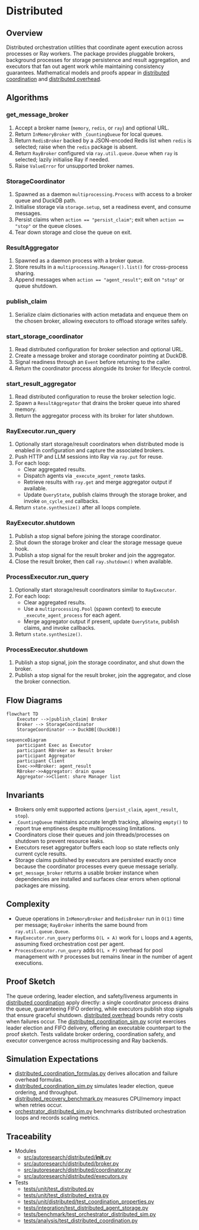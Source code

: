 # Distributed

## Overview

Distributed orchestration utilities that coordinate agent execution across
processes or Ray workers. The package provides pluggable brokers, background
processes for storage persistence and result aggregation, and executors that
fan out agent work while maintaining consistency guarantees. Mathematical
models and proofs appear in
[distributed coordination](../algorithms/distributed_coordination.md) and
[distributed overhead](../algorithms/distributed_overhead.md).

## Algorithms

### get_message_broker

1. Accept a broker name (`memory`, `redis`, or `ray`) and optional URL.
2. Return `InMemoryBroker` with `_CountingQueue` for local queues.
3. Return `RedisBroker` backed by a JSON-encoded Redis list when `redis` is
   selected; raise when the `redis` package is absent.
4. Return `RayBroker` configured via `ray.util.queue.Queue` when `ray` is
   selected; lazily initialise Ray if needed.
5. Raise `ValueError` for unsupported broker names.

### StorageCoordinator

1. Spawned as a daemon `multiprocessing.Process` with access to a broker queue
   and DuckDB path.
2. Initialise storage via `storage.setup`, set a readiness event, and consume
   messages.
3. Persist claims when `action == "persist_claim"`; exit when `action == "stop"`
   or the queue closes.
4. Tear down storage and close the queue on exit.

### ResultAggregator

1. Spawned as a daemon process with a broker queue.
2. Store results in a `multiprocessing.Manager().list()` for cross-process
   sharing.
3. Append messages when `action == "agent_result"`; exit on `"stop"` or queue
   shutdown.

### publish_claim

1. Serialize claim dictionaries with action metadata and enqueue them on the
   chosen broker, allowing executors to offload storage writes safely.

### start_storage_coordinator

1. Read distributed configuration for broker selection and optional URL.
2. Create a message broker and storage coordinator pointing at DuckDB.
3. Signal readiness through an `Event` before returning to the caller.
4. Return the coordinator process alongside its broker for lifecycle control.

### start_result_aggregator

1. Read distributed configuration to reuse the broker selection logic.
2. Spawn a `ResultAggregator` that drains the broker queue into shared memory.
3. Return the aggregator process with its broker for later shutdown.

### RayExecutor.run_query

1. Optionally start storage/result coordinators when distributed mode is
   enabled in configuration and capture the associated brokers.
2. Push HTTP and LLM sessions into Ray via `ray.put` for reuse.
3. For each loop:
   - Clear aggregated results.
   - Dispatch agents via `_execute_agent_remote` tasks.
   - Retrieve results with `ray.get` and merge aggregator output if available.
   - Update `QueryState`, publish claims through the storage broker, and
     invoke `on_cycle_end` callbacks.
4. Return `state.synthesize()` after all loops complete.

### RayExecutor.shutdown

1. Publish a stop signal before joining the storage coordinator.
2. Shut down the storage broker and clear the storage message queue hook.
3. Publish a stop signal for the result broker and join the aggregator.
4. Close the result broker, then call `ray.shutdown()` when available.

### ProcessExecutor.run_query

1. Optionally start storage/result coordinators similar to `RayExecutor`.
2. For each loop:
   - Clear aggregated results.
   - Use a `multiprocessing.Pool` (spawn context) to execute
     `_execute_agent_process` for each agent.
   - Merge aggregator output if present, update `QueryState`, publish claims,
     and invoke callbacks.
3. Return `state.synthesize()`.

### ProcessExecutor.shutdown

1. Publish a stop signal, join the storage coordinator, and shut down the
   broker.
2. Publish a stop signal for the result broker, join the aggregator, and close
   the broker connection.

## Flow Diagrams

```mermaid
flowchart TD
    Executor -->|publish_claim| Broker
    Broker --> StorageCoordinator
    StorageCoordinator --> DuckDB[(DuckDB)]
```

```mermaid
sequenceDiagram
    participant Exec as Executor
    participant RBroker as Result broker
    participant Aggregator
    participant Client
    Exec->>RBroker: agent_result
    RBroker->>Aggregator: drain queue
    Aggregator->>Client: share Manager list
```

## Invariants

- Brokers only emit supported actions (`persist_claim`, `agent_result`, `stop`).
- `_CountingQueue` maintains accurate length tracking, allowing `empty()` to
  report true emptiness despite multiprocessing limitations.
- Coordinators close their queues and join threads/processes on shutdown to
  prevent resource leaks.
- Executors reset aggregator buffers each loop so state reflects only current
  cycle results.
- Storage claims published by executors are persisted exactly once because the
  coordinator processes every queue message serially.
- `get_message_broker` returns a usable broker instance when dependencies are
  installed and surfaces clear errors when optional packages are missing.

## Complexity

- Queue operations in `InMemoryBroker` and `RedisBroker` run in `O(1)` time per
  message; `RayBroker` inherits the same bound from `ray.util.queue.Queue`.
- `RayExecutor.run_query` performs `O(L × A)` work for `L` loops and `A`
  agents, assuming fixed orchestration cost per agent.
- `ProcessExecutor.run_query` adds `O(L × P)` overhead for pool management with
  `P` processes but remains linear in the number of agent executions.

## Proof Sketch

The queue ordering, leader election, and safety/liveness arguments in
[distributed coordination](../algorithms/distributed_coordination.md) apply
directly: a single coordinator process drains the queue, guaranteeing FIFO
ordering, while executors publish stop signals that ensure graceful shutdown.
[distributed overhead](../algorithms/distributed_overhead.md) bounds retry
costs when failures occur. The
[distributed_coordination_sim.py](../../scripts/distributed_coordination_sim.py)
script exercises leader election and FIFO delivery, offering an executable
counterpart to the proof sketch. Tests validate broker ordering, coordination
safety, and executor convergence across multiprocessing and Ray backends.

## Simulation Expectations

- [distributed_coordination_formulas.py][s1] derives allocation and failure
  overhead formulas.
- [distributed_coordination_sim.py][s2] simulates leader election, queue
  ordering, and throughput.
- [distributed_recovery_benchmark.py][s3] measures CPU/memory impact when
  retries occur.
- [orchestrator_distributed_sim.py][s4] benchmarks distributed orchestration
  loops and records scaling metrics.

## Traceability

- Modules
  - [src/autoresearch/distributed/__init__.py][m1]
  - [src/autoresearch/distributed/broker.py][m2]
  - [src/autoresearch/distributed/coordinator.py][m3]
  - [src/autoresearch/distributed/executors.py][m4]
- Tests
  - [tests/unit/test_distributed.py][t1]
  - [tests/unit/test_distributed_extra.py][t2]
  - [tests/unit/distributed/test_coordination_properties.py][t3]
  - [tests/integration/test_distributed_agent_storage.py][t4]
  - [tests/benchmark/test_orchestrator_distributed_sim.py][t5]
  - [tests/analysis/test_distributed_coordination.py][t6]

[m1]: ../../src/autoresearch/distributed/__init__.py
[m2]: ../../src/autoresearch/distributed/broker.py
[m3]: ../../src/autoresearch/distributed/coordinator.py
[m4]: ../../src/autoresearch/distributed/executors.py
[t1]: ../../tests/unit/test_distributed.py
[t2]: ../../tests/unit/test_distributed_extra.py
[t3]: ../../tests/unit/distributed/test_coordination_properties.py
[t4]: ../../tests/integration/test_distributed_agent_storage.py
[t5]: ../../tests/benchmark/test_orchestrator_distributed_sim.py
[t6]: ../../tests/analysis/test_distributed_coordination.py
[s1]: ../../scripts/distributed_coordination_formulas.py
[s2]: ../../scripts/distributed_coordination_sim.py
[s3]: ../../scripts/distributed_recovery_benchmark.py
[s4]: ../../scripts/orchestrator_distributed_sim.py
